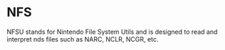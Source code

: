 # NFS
NFSU stands for Nintendo File System Utils and is designed to read and interpret nds files such as NARC, NCLR, NCGR, etc.
